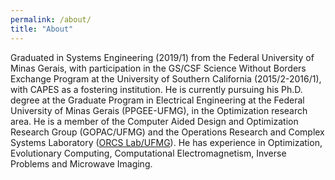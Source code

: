 ```yaml
---
permalink: /about/
title: "About"
---
```


Graduated in Systems Engineering (2019/1) from the Federal University of Minas Gerais, with participation in the GS/CSF Science Without Borders Exchange Program at the University of Southern California (2015/2-2016/1), with CAPES as a fostering institution. He is currently pursuing his Ph.D. degree at the Graduate Program in Electrical Engineering at the Federal University of Minas Gerais (PPGEE-UFMG), in the Optimization research area. He is a member of the Computer Aided Design and Optimization Research Group (GOPAC/UFMG) and the Operations Research and Complex Systems Laboratory ([ORCS Lab/UFMG](https://orcslab.github.io/)). He has experience in Optimization, Evolutionary Computing, Computational Electromagnetism, Inverse Problems and Microwave Imaging.
